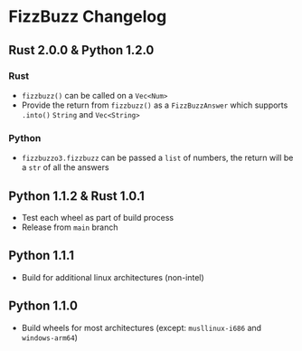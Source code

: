 # FizzBuzz Changelog

## Rust 2.0.0 & Python 1.2.0

### Rust

- `fizzbuzz()` can be called on a `Vec<Num>`
- Provide the return from `fizzbuzz()` as a `FizzBuzzAnswer` which supports `.into()` `String` and `Vec<String>`

### Python

- `fizzbuzzo3.fizzbuzz` can be passed a `list` of numbers, the return will be a `str` of all the answers

## Python 1.1.2 & Rust 1.0.1

- Test each wheel as part of build process
- Release from `main` branch

## Python 1.1.1

- Build for additional linux architectures (non-intel)

## Python 1.1.0

- Build wheels for most architectures (except: `musllinux-i686` and `windows-arm64`)
